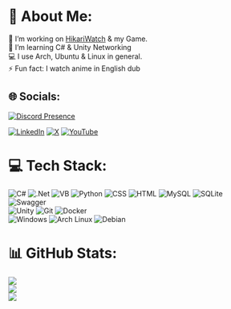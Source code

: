 # 💫 About Me:
🔭 I’m working on [HikariWatch](https://github.com/ElryGH/HikariWatch) & my Game.<br>🌱 I’m learning C# & Unity Networking</br>💻 I use Arch, Ubuntu & Linux in general.<br>⚡ Fun fact: I watch anime in English dub


## 🌐 Socials:
[![Discord Presence](https://lanyard.kyrie25.dev/api/755084025416253440?waveColor=FF597B&waveSpotifyColor=FF597B)](https://discord.com/users/755084025416253440)

[![LinkedIn](https://img.shields.io/badge/LinkedIn-%230077B5.svg?logo=linkedin&logoColor=white)](https://linkedin.com/in/kevin-pflugradt) [![X](https://img.shields.io/badge/X-black.svg?logo=X&logoColor=white)](https://x.com/elrymoede) [![YouTube](https://img.shields.io/badge/YouTube-%23FF0000.svg?logo=YouTube&logoColor=white)](https://youtube.com/@elrymoe) 

# 💻 Tech Stack:
![C#](https://custom-icon-badges.demolab.com/badge/C%23-%23239120.svg?logo=cshrp&logoColor=white) ![.Net](https://img.shields.io/badge/.NET-5C2D91?style=flat&logo=.net&logoColor=white) ![VB](https://img.shields.io/badge/VB6-blue) ![Python](https://img.shields.io/badge/Python-3776AB?logo=python&logoColor=fff) ![CSS](https://img.shields.io/badge/CSS-1572B6?logo=css3&logoColor=fff) ![HTML](https://img.shields.io/badge/HTML-%23E34F26.svg?logo=html5&logoColor=white) ![MySQL](https://img.shields.io/badge/mysql-4479A1.svg?style=flat&logo=mysql&logoColor=white) ![SQLite](https://img.shields.io/badge/sqlite-%2307405e.svg?style=flat&logo=sqlite&logoColor=white) ![Swagger](https://img.shields.io/badge/-Swagger-%23Clojure?style=flat&logo=swagger&logoColor=white)</br>
![Unity](https://img.shields.io/badge/unity-%23000000.svg?style=flat&logo=unity&logoColor=white) ![Git](https://img.shields.io/badge/git-%23F05033.svg?style=flat&logo=git&logoColor=white) ![Docker](https://img.shields.io/badge/docker-%230db7ed.svg?style=flat&logo=docker&logoColor=white)</br>
![Windows](https://custom-icon-badges.demolab.com/badge/Windows-0078D6?logo=windows11&logoColor=white) ![Arch Linux](https://img.shields.io/badge/Arch%20Linux-1793D1?logo=arch-linux&logoColor=fff) ![Debian](https://img.shields.io/badge/Debian-A81D33?logo=debian&logoColor=fff) 
# 📊 GitHub Stats:
![](https://github-readme-stats.vercel.app/api?username=ElryGH&theme=dark&hide_border=false&include_all_commits=true&count_private=false)<br/>
![](https://github-readme-streak-stats.herokuapp.com/?user=ElryGH&theme=dark&hide_border=false)<br/>
![](https://github-readme-stats.vercel.app/api/top-langs/?username=ElryGH&theme=dark&hide_border=false&include_all_commits=true&count_private=false&layout=compact)
